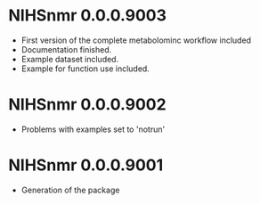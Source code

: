 # NIHSnmr 0.0.0.9003

- First version of the complete metabolominc workflow included
- Documentation finished.
- Example dataset included.
- Example for function use included.

# NIHSnmr 0.0.0.9002

- Problems with examples set to 'notrun'

# NIHSnmr 0.0.0.9001

- Generation of the package

